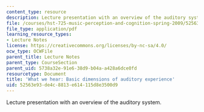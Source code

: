 ```yaml
---
content_type: resource
description: Lecture presentation with an overview of the auditory system.
file: /courses/hst-725-music-perception-and-cognition-spring-2009/52563e93de4c8813e614115d8e3500d9_MITHST_725S09_lec03_what.pdf
file_type: application/pdf
learning_resource_types:
- Lecture Notes
license: https://creativecommons.org/licenses/by-nc-sa/4.0/
ocw_type: OCWFile
parent_title: Lecture Notes
parent_type: CourseSection
parent_uid: 5738a32e-91e6-38d9-b04a-a428a6dce0fd
resourcetype: Document
title: 'What we hear: Basic dimensions of auditory experience'
uid: 52563e93-de4c-8813-e614-115d8e3500d9
---
```

Lecture presentation with an overview of the auditory system.